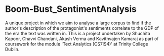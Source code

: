 # Boom-Bust_SentimentAnalysis
A unique project in which we aim to analyse a large corpus to find if the author's description of the protagonist's sentiments correlate to the GDP of the era the text was written in. This is a project undertaken by Shuchita Kapoor, Chavvi Chandani, Akash Verma and Kavithvajen Kamaraj as part of coursework for the module 'Text Analytics (CS7IS4)' at Trinity College Dublin.
